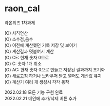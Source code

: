 # raon_cal
라온위즈 1차과제   

(O) 사칙연산   
(O) 소수점,음수    
(O) 이전에 계산했던 기록 저장 및 보이기   
(O) 계산결과 덧붙여서 계산   
(O) CE: 현재 숫자 0으로   
(O) C: 숫자 1개 취소   
(O) AC: 현재 숫자 0으로 만들고 저장된 결과까지 초기화   
(O) 새로고침 하거나 브라우저 닫고 열어도 계산값 유지      
(O) 계산기 여러 개 생성시 각각 동작      

2022.02.18 모든 기능 구현 완료   
2022.02.21 메인에 추가/삭제 버튼 추가